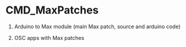 # CMD_MaxPatches

1. Arduino to Max module (main Max patch, source and arduino code)

2. OSC apps with Max patches 

